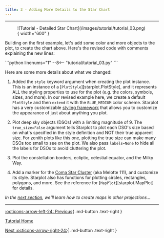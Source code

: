 ```yaml
---
title: 3 - Adding More Details to the Star Chart
---
```


---

<figure markdown="span">
  ![Tutorial - Detailed Star Chart](/images/tutorial/tutorial_03.png){ width="600" }
</figure>

Building on the first example, let's add some color and more objects to the plot, to create the chart above. Here's the revised code with comments explaining the new lines:

<div class="tutorial">
```python  linenums="1"
--8<-- "tutorial/tutorial_03.py"
```
</div>

Here are some more details about what we changed:

1. Added the `style` keyword argument when creating the plot instance. This is an instance of a [`PlotStyle`][starplot.PlotStyle], and it represents ALL the styling properties to use for the plot (e.g. the colors, symbols, sizes, and more). In our revised example here, we create a default `PlotStyle` and then `extend` it with the `BLUE_MEDIUM` color scheme. Starplot has a very customizable [styling framework](/reference-styling) that allows you to customize the appearance of just about anything you plot.

2. Plot deep sky objects (DSOs) with a limiting magnitude of 9. The `true_size=False` argument tells Starplot to plot each DSO's size based on what's specified in the style definition and NOT their true apparent size. For zenith plots like this one, plotting the true size can make many DSOs too small to see on the plot. We also pass `labels=None` to hide all the labels for DSOs to avoid cluttering the plot.

3. Plot the constellation borders, ecliptic, celestial equator, and the Milky Way.

4. Add a marker for the [Coma Star Cluster](https://en.wikipedia.org/wiki/Coma_Star_Cluster) (aka Melotte 111), and customize its style. Starplot also has functions for plotting circles, rectangles, polygons, and more. See the reference for [`MapPlot`][starplot.MapPlot] for details.

*In the [next section](04.md), we'll learn how to create maps in other projections...*

---
<div class="flex-space-between" markdown>

[:octicons-arrow-left-24: Previous](02.md){ .md-button .text-right }

[Tutorial Home](/tutorial)

[Next :octicons-arrow-right-24:](04.md){ .md-button .text-right }

</div>
